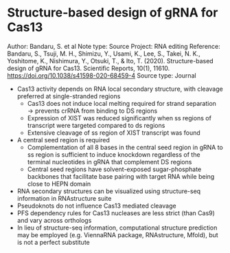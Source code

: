 # Structure‑based design of gRNA for Cas13

Author: Bandaru, S. et al
Note type: Source
Project: RNA editing
Reference: Bandaru, S., Tsuji, M. H., Shimizu, Y., Usami, K., Lee, S., Takei, N. K., Yoshitome, K., Nishimura, Y., Otsuki, T., & Ito, T. (2020). Structure-based design of gRNA for Cas13. Scientific Reports, 10(1), 11610. https://doi.org/10.1038/s41598-020-68459-4
Source type: Journal

- Cas13 activity depends on RNA local secondary structure, with cleavage preferred at single-stranded regions
    - Cas13 does not induce local melting required for strand separation → prevents crRNA from binding to DS regions
    - Expression of XIST was reduced significantly when ss regions of transcript were targeted compared to ds regions
    - Extensive cleavage of ss region of XIST transcript was found
- A central seed region is required
    - Complementation of all 8 bases in the central seed region in gRNA to ss region is sufficient to induce knockdown regardless of the terminal nucleotides in gRNA that complement DS regions
    - Central seed regions have solvent-exposed sugar-phosphate backbones that facilitate base pairing with target RNA while being close to HEPN domain
- RNA secondary structures can be visualized using structure-seq information in RNAstructure suite
- Pseudoknots do not influence Cas13 mediated cleavage
- PFS dependency rules for Cas13 nucleases are less strict (than Cas9) and vary across orthologs
- In lieu of structure-seq information, computational structure prediction may be employed (e.g. ViennaRNA package, RNAstructure, Mfold), but is not a perfect substitute
